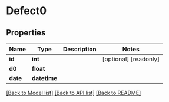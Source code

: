 # Defect0

## Properties
Name | Type | Description | Notes
------------ | ------------- | ------------- | -------------
**id** | **int** |  | [optional] [readonly] 
**d0** | **float** |  | 
**date** | **datetime** |  | 

[[Back to Model list]](../README.md#documentation-for-models) [[Back to API list]](../README.md#documentation-for-api-endpoints) [[Back to README]](../README.md)


